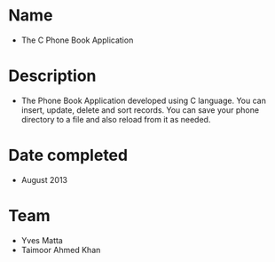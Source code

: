 # Name

- The C Phone Book Application

# Description

- The Phone Book Application developed using C language. You can insert, update, delete and sort records. You can save your phone directory to a file and also reload from it as needed.

# Date completed

- August 2013

# Team

- Yves Matta
- Taimoor Ahmed Khan
